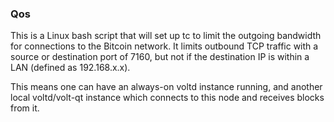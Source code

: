 ### Qos ###

This is a Linux bash script that will set up tc to limit the outgoing bandwidth for connections to the Bitcoin network. It limits outbound TCP traffic with a source or destination port of 7160, but not if the destination IP is within a LAN (defined as 192.168.x.x).

This means one can have an always-on voltd instance running, and another local voltd/volt-qt instance which connects to this node and receives blocks from it.
